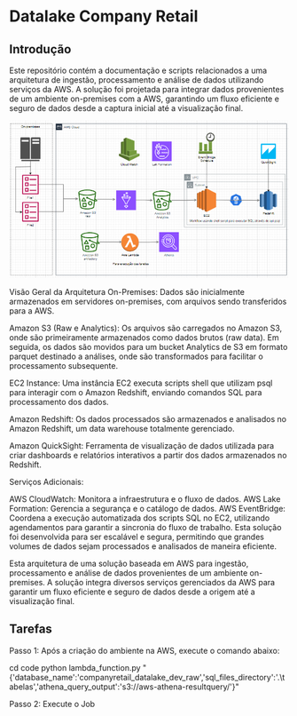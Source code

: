 # Datalake Company Retail

## Introdução

Este repositório contém a documentação e scripts relacionados a uma arquitetura de ingestão, processamento e análise de dados utilizando serviços da AWS. A solução foi projetada para integrar dados provenientes de um ambiente on-premises com a AWS, garantindo um fluxo eficiente e seguro de dados desde a captura inicial até a visualização final.

![alt text](image-1.png)

Visão Geral da Arquitetura
On-Premises: Dados são inicialmente armazenados em servidores on-premises, com arquivos sendo transferidos para a AWS.

Amazon S3 (Raw e Analytics): Os arquivos são carregados no Amazon S3, onde são primeiramente armazenados como dados brutos (raw data). Em seguida, os dados são movidos para um bucket Analytics de S3 em formato parquet destinado a análises, onde são transformados para facilitar o processamento subsequente.

EC2 Instance: Uma instância EC2 executa scripts shell que utilizam psql para interagir com o Amazon Redshift, enviando comandos SQL para processamento dos dados.

Amazon Redshift: Os dados processados são armazenados e analisados no Amazon Redshift, um data warehouse totalmente gerenciado.

Amazon QuickSight: Ferramenta de visualização de dados utilizada para criar dashboards e relatórios interativos a partir dos dados armazenados no Redshift.

Serviços Adicionais:

AWS CloudWatch: Monitora a infraestrutura e o fluxo de dados.
AWS Lake Formation: Gerencia a segurança e o catálogo de dados.
AWS EventBridge: Coordena a execução automatizada dos scripts SQL no EC2, utilizando agendamentos para garantir a sincronia do fluxo de trabalho.
Esta solução foi desenvolvida para ser escalável e segura, permitindo que grandes volumes de dados sejam processados e analisados de maneira eficiente.


Esta arquitetura de uma solução baseada em AWS para ingestão, processamento e análise de dados provenientes de um ambiente on-premises. A solução integra diversos serviços gerenciados da AWS para garantir um fluxo eficiente e seguro de dados desde a origem até a visualização final.


## Tarefas

Passo 1: Após a criação do ambiente na AWS, execute o comando abaixo:

cd code
python lambda_function.py "{'database_name':'companyretail_datalake_dev_raw','sql_files_directory':'.\\tabelas','athena_query_output':'s3://aws-athena-resultquery/'}"

Passo 2: Execute o Job 
